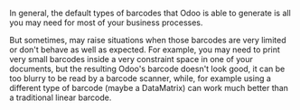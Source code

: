 In general, the default types of barcodes that Odoo is able to generate is all you may need for most of your business processes.

But sometimes, may raise situations when those barcodes are very limited or don't behave as well as expected. For example, you may need to print very small barcodes inside a very constraint space in one of your documents, but the resulting Odoo's barcode doesn't look good, it can be too blurry to be read by a barcode scanner, while, for example using a different type of barcode (maybe a DataMatrix) can work much better than a traditional linear barcode.
